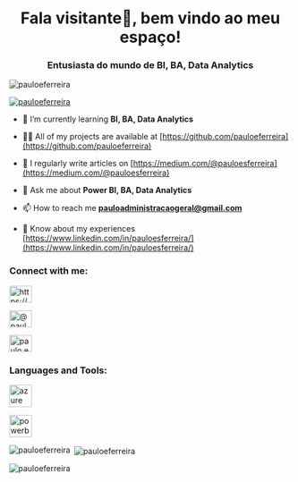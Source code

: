 <h1 align="center">Fala visitante👋, bem vindo ao meu espaço!</h1>
<h3 align="center">Entusiasta do mundo de BI, BA, Data Analytics</h3>

<p align="left"> <img src="https://komarev.com/ghpvc/?username=pauloeferreira&label=Profile%20views&color=0e75b6&style=flat" alt="pauloeferreira" /> </p>

<p align="left"> <a href="https://github.com/ryo-ma/github-profile-trophy"><img src="https://github-profile-trophy.vercel.app/?username=pauloeferreira" alt="pauloeferreira" /></a> </p>

- 🌱 I’m currently learning **BI, BA, Data Analytics**

- 👨‍💻 All of my projects are available at [https://github.com/pauloeferreira](https://github.com/pauloeferreira)

- 📝 I regularly write articles on [https://medium.com/@pauloesferreira](https://medium.com/@pauloesferreira)

- 💬 Ask me about **Power BI, BA, Data Analytics**

- 📫 How to reach me **pauloadministracaogeral@gmail.com**

- 📄 Know about my experiences [https://www.linkedin.com/in/pauloesferreira/](https://www.linkedin.com/in/pauloesferreira/)

<h3 align="left">Connect with me:</h3>
<p align="left">

  <a href="https://linkedin.com/in/https://www.linkedin.com/in/pauloesferreira/" target="blank"><img align="center" src="https://raw.githubusercontent.com/rahuldkjain/github-profile-readme-generator/master/src/images/icons/Social/linked-in-alt.svg" alt="https://www.linkedin.com/in/pauloesferreira/" height="30" width="40" /></a>

  <a href="https://medium.com/@pauloesferreira" target="blank"><img align="center" src="https://raw.githubusercontent.com/rahuldkjain/github-profile-readme-generator/master/src/images/icons/Social/medium.svg" alt="@pauloesferreira" height="30" width="40" /></a>

  <a href="https://discord.gg/paulo.e.s.ferreira#6432" target="blank"><img align="center" src="https://raw.githubusercontent.com/rahuldkjain/github-profile-readme-generator/master/src/images/icons/Social/discord.svg" alt="paulo.e.s.ferreira#7737" height="30" width="40" /></a>
</p>

<h3 align="left">Languages and Tools:</h3>
<p align="left"> <a href="https://azure.microsoft.com/en-in/" target="_blank" rel="noreferrer"> <img src="https://www.vectorlogo.zone/logos/microsoft_azure/microsoft_azure-icon.svg" alt="azure" width="40" height="40"/> </a> </p>
<p align="left"> <a href="https://powerbi.microsoft.com/pt-br/" target="_blank" rel="noreferrer"> <img src="https://www.vectorlogo.zone/logos/microsoft_powerbi/microsoft_powerbi-icon.svg" alt="powerbi" width="40" height="40"/> </a> </p>



<p><img align="left" src="https://github-readme-stats.vercel.app/api/top-langs?username=pauloeferreira&show_icons=true&locale=en&layout=compact" alt="pauloeferreira" /></p>

<p>&nbsp;<img align="center" src="https://github-readme-stats.vercel.app/api?username=pauloeferreira&show_icons=true&locale=en" alt="pauloeferreira" /></p>
<p><img align="center" src="https://github-readme-streak-stats.herokuapp.com/?user=pauloeferreira&" alt="pauloeferreira" /></p>



